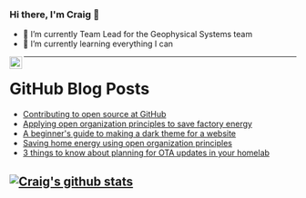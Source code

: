 ### Hi there, I'm Craig 👋

<!--
**CraigTeelFugro/CraigTeelFugro** is a ✨ _special_ ✨ repository because its `README.md` (this file) appears on your GitHub profile.

Here are some ideas to get you started:
-->

- 🔭 I’m currently Team Lead for the Geophysical Systems team
- 🌱 I’m currently learning everything I can

[<img align="left" alt="Craig Teel | LinkedIn" width="22px" src="https://cdn.jsdelivr.net/npm/simple-icons@v3/icons/linkedin.svg" />][linkedin]

---

# GitHub Blog Posts

<!-- BLOG-POST-LIST:START -->
- [Contributing to open source at GitHub](https://github.blog/2022-09-06-contributing-to-open-source-at-github/)
- [Applying open organization principles to save factory energy](https://opensource.com/open-organization/22/9/saving-factory-energy-open-organization-principles)
- [A beginner&#39;s guide to making a dark theme for a website](https://opensource.com/article/22/9/dark-theme-website)
- [Saving home energy using open organization principles](https://opensource.com/open-organization/22/9/saving-home-energy-open-organization-principles)
- [3 things to know about planning for OTA updates in your homelab](https://opensource.com/article/22/9/plan-ota-updates-edge)
<!-- BLOG-POST-LIST:END -->

## [![Craig's github stats](https://github-readme-stats.vercel.app/api?username=craigteelfugro)](https://github.com/anuraghazra/github-readme-stats)


[linkedin]: https://linkedin.com/in/craig-teel-b8786771
